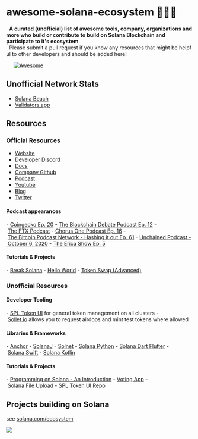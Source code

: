 # awesome-solana-ecosystem 🚀🚀🚀
  
 
   <strong>A curated (unofficial) list of awesome tools, company, organizations and more who build or contribute to build on Solana Blockchain and participate to it's ecosystem </strong> 
    
   Please submit a pull request if you know any resources that might be helpful to other developers and should be added here! 
 
  
 
    
   [![Awesome](https://awesome.re/badge.svg)](https://awesome.re) 
 
  
 ## Unofficial Network Stats 
 - [Solana Beach](https://solanabeach.io/) 
 - [Validators.app](https://www.validators.app/) 
  
 ## Resources 
  
 ### Official Resources 
 - [Website](https://solana.com) 
 - [Developer Discord](https://discord.com/invite/pquxPsq) 
 - [Docs](https://docs.solana.com) 
 - [Company Github](https://github.com/solana-labs) 
 - [Podcast](https://podcast.solana.com/) 
 - [Youtube](https://www.youtube.com/c/Solanalabs) 
 - [Blog](https://medium.com/solana-labs) 
 - [Twitter](https://twitter.com/solana) 
  
 #### Podcast appearances 
 - [Coingecko Ep. 20](https://podcast.coingecko.com/719703/5526409-building-the-fastest-lowest-latency-blockchain-with-anatoly-yakovenko-founder-and-ceo-at-solana-ep-20?utm_source=twitter&utm_campaign=Podcast%2B&utm_medium=social&utm_term=20&0=) 
 - [The Blockchain Debate Podcast Ep. 12](https://www.buzzsprout.com/767033/4648859-motion-scalability-is-impossible-without-sharding-and-layer-2-solutions-georgios-konstantopoulos-vs-anatoly-yakovenko-cohost-tarun-chitra) 
 - [The FTX Podcast](https://youtu.be/y5RYRVeN-C4) 
 - [Chorus One Podcast Ep. 16](https://www.stitcher.com/podcast/chorus-one-podcast/e/64417309?autoplay=false) 
 - [The Bitcoin Podcast Network - Hashing it out Ep. 61](https://www.stitcher.com/podcast/the-bitcoin-podcast/e/64176232) 
 - [Unchained Podcast - October 6, 2020](https://unchainedpodcast.com/can-solana-seize-marketshare-from-ethereum-with-serum/) 
 - [The Erica Show Ep. 5](https://youtu.be/wYCZBG9JXVk) 
  
 #### Tutorials & Projects 
 - [Break Solana](https://github.com/solana-labs/break) 
 - [Hello World](https://github.com/solana-labs/example-helloworld) 
 - [Token Swap (Advanced)](https://github.com/solana-labs/solana-program-library/tree/master/token-swap) 
  
 ### Unofficial Resources 
  
 #### Developer Tooling 
 - [SPL Token UI](https://spl-token-ui.com) for general token management on all clusters 
 - [Sollet.io](https://sollet.io) allows you to request airdops and mint test tokens where allowed 
  
 #### Libraries & Frameworks 
 - [Anchor](https://github.com/project-serum/anchor) 
 - [SolanaJ](https://github.com/p2p-org/solanaj) 
 - [Solnet](https://github.com/bmresearch/Solnet) 
 - [Solana Python](https://pypi.org/project/solana/) 
 - [Solana Dart Flutter](https://github.com/cryptoplease/dart-solana-lib) 
 - [Solana Swift](https://github.com/ajamaica/Solana.Swift) 
 - [Solana Kotlin](https://github.com/ajamaica/Solana.kt) 
  
 #### Tutorials & Projects 
 - [Programming on Solana - An Introduction](https://paulx.dev/blog/2021/01/14/programming-on-solana-an-introduction/) 
 - [Voting App](https://medium.com/@smith_10562/a-simple-solana-dapp-tutorial-6dedbdf65444) 
 - [Solana File Upload](https://github.com/mcf-rocks/solana-upload) 
 - [SPL Token UI Repo](https://github.com/paul-schaaf/spl-token-ui) 
  
 ## Projects building on Solana 
 see [solana.com/ecosystem](https://www.solana.com/ecosystem)


[![](https://visitcount.itsvg.in/api?id=Skelt24/awesome-solana-ecosystem&icon=4&color=9)](https://visitcount.itsvg.in)

